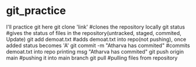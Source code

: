 # git_practice
I'll practice git here
git clone 'link'  #clones the repository locally
git status        #gives the status  of files in the repository(untracked, staged, commited, Update)
git add demoat.txt  #adds demoat.txt into repo(not pushing), once added status becomes 'A'
git commit -m "Atharva has commited"   #commits demoat.txt into repo printing msg "Atharva has commited"
git push origin main   #pushing it into main branch 
git pull            #pulling files from repository


